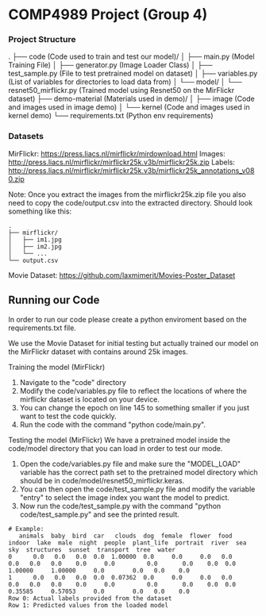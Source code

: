 # COMP4989 Project (Group 4)
### Project Structure
.
├── code (Code used to train and test our model)/
│   ├── main.py (Model Training File)
│   ├── generator.py (Image Loader Class)
│   ├── test_sample.py (File to test pretrained model on dataset)
│   ├── variables.py (List of variables for directories to load data from)
│   └── model/
│       └── resnet50_mirflickr.py (Trained model using Resnet50 on the MirFlickr dataset)
├── demo-material (Materials used in demo)/
│   ├── image (Code and images used in image demo)
│   └── kernel (Code and images used in kernel demo)
└── requirements.txt (Python env requirements)

### Datasets
MirFlickr: https://press.liacs.nl/mirflickr/mirdownload.html
Images: http://press.liacs.nl/mirflickr/mirflickr25k.v3b/mirflickr25k.zip
Labels: http://press.liacs.nl/mirflickr/mirflickr25k.v3b/mirflickr25k_annotations_v080.zip

Note: Once you extract the images from the mirflickr25k.zip file you also need to copy the code/output.csv into the extracted directory. Should look something like this:
```
.
├── mirflickr/
│   ├── im1.jpg
│   ├── im2.jpg
│   └── ...
└── output.csv
```

Movie Dataset: https://github.com/laxmimerit/Movies-Poster_Dataset
## Running our Code
In order to run our code please create a python enviroment based on the requirements.txt file.

We use the Movie Dataset for initial testing but actually trained our model on the MirFlickr dataset with contains around 25k images.

Training the model (MirFlickr)
1. Navigate to the "code" directory
2. Modify the code/variables.py file to reflect the locations of where the mirflickr dataset is located on your device.
3. You can change the epoch on line 145 to something smaller if you just want to test the code quickly.
4. Run the code with the command "python code/main.py".

Testing the model (MirFlickr)
We have a pretrained model inside the code/model directory that you can load in order to test our mode.

1. Open the code/variables.py file and make sure the "MODEL_LOAD" variable has the correct path set to the pretrained model directory which should be in code/model/resnet50_mirflickr.keras.
2. You can then open the code/test_sample.py file and modify the variable "entry" to select the image index you want the model to predict.
3. Now run the code/test_sample.py with the command "python code/test_sample.py" and see the printed result.
```
# Example:
   animals  baby  bird  car   clouds  dog  female  flower  food  indoor  lake  male  night  people  plant_life  portrait  river  sea      sky  structures  sunset  transport  tree  water
0      0.0   0.0   0.0  0.0  1.00000  0.0     0.0     0.0   0.0     0.0   0.0   0.0    0.0     0.0         0.0       0.0    0.0  0.0  1.00000     1.00000     0.0        0.0   0.0    0.0
1      0.0   0.0   0.0  0.0  0.07362  0.0     0.0     0.0   0.0     0.0   0.0   0.0    0.0     0.0         0.0       0.0    0.0  0.0  0.35585     0.57053     0.0        0.0   0.0    0.0
Row 0: Actual labels provided from the dataset
Row 1: Predicted values from the loaded model
```
